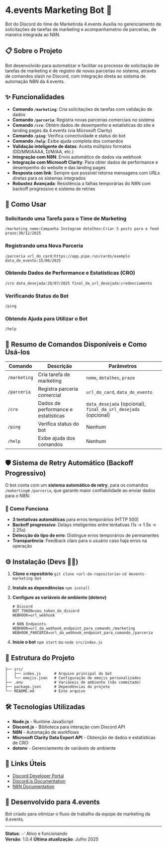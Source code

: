 # 4.events Marketing Bot 🧡

Bot do Discord do time de Marketinda 4.events
Auxilia no gerenciamento de solicitações de tarefas de marketing e acompanhametno de parcerias, de maneira integrada ao N8N.

## 📋 Sobre o Projeto

Bot desenvolvido para automatizar e facilitar os processo de solicitação de tarefas de marketing e de registro de novas parcerias no sistema, através de comandos slash no Discord, com integração direta ao sistema de automação N8N da 4.events.

## ✨ Funcionalidades

- **Comando `/marketing`**: Cria solicitações de tarefas com validação de dados
- **Comando `/parceria`**: Registra novas parcerias comerciais no sistema
- **Comando `/cro`**: Obtém dados de desempenho e estatísticas do site e landing pages da 4.events (via Microsoft Clarity)
- **Comando `/ping`**: Verifica conectividade e status do bot
- **Comando `/help`**: Exibe ajuda completa dos comandos
- **Validação inteligente de datas**: Aceita múltiplos formatos (DD/MM/AAAA, D/M/AA, etc.)
- **Integração com N8N**: Envio automático de dados via webhook
- **Integração com Microsoft Clarity**: Para obter dados de performance e desempenho do website e das landing pages
- **Resposta com link**: Sempre que possível retorna mensagens com URLs diretas para os sistemas integrados
- **Robustez Avançada**: Resistência a falhas temporárias do N8N com backoff progressivo e sistema de retries

## 🚀 Como Usar

### Solicitando uma Tarefa para o Time de Marketing
`/marketing nome:Campanha Instagram detalhes:Criar 5 posts para o feed prazo:30/12/2025`

### Registrando uma Nova Parceria
`/parceria url_do_card:https://app.pipe.run/cards/exemplo data_do_evento:15/06/2025`

### Obtendo Dados de Performance e Estatísticas (CRO)
`/cro data_desejada:28/07/2025 final_da_url_desejada:credenciamento`

### Verificando Status do Bot
`/ping`

### Obtendo Ajuda para Utilizar o Bot
`/help`

## 🎯 Resumo de Comandos Disponíveis e Como Usá-los

| Comando | Descrição | Parâmetros |
|---------|-----------|------------|
| `/marketing` | Cria tarefa de marketing | `nome`, `detalhes`, `prazo` |
| `/parceria` | Registra parceria comercial | `url_do_card`, `data_do_evento` |
| `/cro` | Dados de performance e estatísticas | `data_desejada` (opcional), `final_da_url_desejada` (opcional) |
| `/ping` | Verifica status do bot | Nenhum |
| `/help` | Exibe ajuda dos comandos | Nenhum |

## 🛡️ Sistema de Retry Automático (Backoff Progressivo)

O bot conta com um **sistema automático de retry**, para os comandos `/makerting`e `/parceria`, que garante maior confiabilidade ao enviar dados para o N8N:

### 🔄 **Como Funciona**
- **3 tentativas automáticas** para erros temporários (HTTP 500)
- **Backoff progressivo**: Delays inteligentes entre tentativas (1s → 1.5s → 2.25s)
- **Detecção do tipo de erro**: Distingue erros temporários de permanentes
- **Transparência**: Feedback claro para o usuário caso haja erros na operação

## ⚙️ Instalação (Devs 👨‍💻)

1. **Clone o repositório**
   `git clone <url-do-repositorio>`
   `cd 4events-marketing-bot`

2. **Instale as dependências**
   `npm install`

3. **Configure as variáveis de ambiente (dotenv)**
   ```
   # Discord
   BOT_TOKEN=seu_token_do_discord
   WEBHOOK=url_webhook

   # N8N Endpoints
   WEBHOOK=url_da_webhook_endpoint_para_comando_/marketing
   WEBHOOK_PARCERIA=url_da_webhook_endpoint_para_comando_/parceria
   ```

4. **Inicie o bot**
   `npm start` ou `node src/index.js`

## 📁 Estrutura do Projeto
```
├── src/
│   ├── index.js      # Arquivo principal do bot
│   └── emojis.json   # Configuração de emojis personalizados
├── .env              # Variáveis de ambiente (não commitado)
├── package.json      # Dependências do projeto
└── README.md         # Este arquivo

```
## 🛠️ Tecnologias Utilizadas

- **Node.js** - Runtime JavaScript
- **Discord.js** - Biblioteca para interação com Discord API
- **N8N** - Automação de workflows
- **Microsoft Clarity Data Export API** - Obtenção de dados e estatísticas de CRO
- **dotenv** - Gerenciamento de variáveis de ambiente

## 🔗 Links Úteis

- [Discord Developer Portal](https://discord.com/developers/applications)
- [Discord.js Documentation](https://discord.js.org/)
- [N8N Documentation](https://docs.n8n.io/)

## 👥 Desenvolvido para 4.events

Bot criado para otimizar o fluxo de trabalho da equipe de marketing da 4.events.

---

**Status**: ✅ Ativo e funcionando  
**Versão**: 1.0.4
**Última atualização**: Julho 2025
